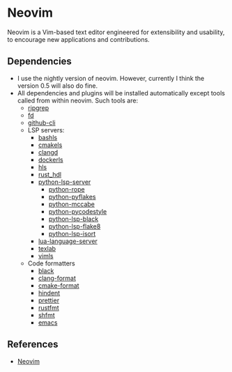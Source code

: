 # Neovim

Neovim is a Vim-based text editor engineered for extensibility and usability, to
encourage new applications and contributions.

## Dependencies

- I use the nightly version of neovim. However, currently I think the version
  0.5 will also do fine.
- All dependencies and plugins will be installed automatically except tools
  called from within neovim. Such tools are:
  - [ripgrep](https://github.com/BurntSushi/ripgrep)
  - [fd](https://github.com/sharkdp/fd)
  - [github-cli](https://cli.github.com/)
  - LSP servers:
    - [bashls](https://github.com/bash-lsp/bash-language-server)
    - [cmakels](https://github.com/regen100/cmake-language-server)
    - [clangd](https://github.com/clangd/clangd)
    - [dockerls](https://github.com/rcjsuen/dockerfile-language-server-nodejs)
    - [hls](https://github.com/haskell/haskell-language-server)
    - [rust_hdl](https://github.com/VHDL-LS/rust_hdl)
    - [python-lsp-server](https://github.com/python-lsp/python-lsp-server)
      - [python-rope](https://github.com/python-rope/rope)
      - [python-pyflakes](https://github.com/PYCQA/pyflakes)
      - [python-mccabe](https://github.com/PYCQA/mccabe)
      - [python-pycodestyle](https://github.com/PYCQA/pycodestyle)
      - [python-lsp-black](https://github.com/python-lsp/python-lsp-black)
      - [python-lsp-flake8](https://github.com/emanspeaks/pyls-flake8)
      - [python-lsp-isort](https://github.com/paradoxxxzero/pyls-isort)
    - [lua-language-server](https://github.com/sumneko/lua-language-server)
    - [texlab](https://github.com/latex-lsp/texlab)
    - [vimls](https://github.com/iamcco/vim-language-server)
  - Code formatters
    - [black](https://github.com/psf/black)
    - [clang-format](https://clang.llvm.org/docs/ClangFormatStyleOptions.html)
    - [cmake-format](https://github.com/cheshirekow/cmake_format)
    - [hindent](https://hackage.haskell.org/package/hindent)
    - [prettier](https://prettier.io/)
    - [rustfmt](https://github.com/rust-lang/rustfmt)
    - [shfmt](https://github.com/mvdan/sh)
    - [emacs](https://www.gnu.org/software/emacs/)

## References

- [Neovim](https://neovim.io/)
